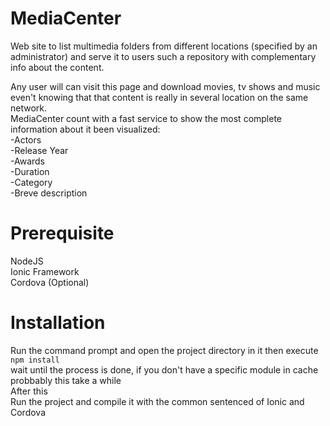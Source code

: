 # MediaCenter
Web site to list multimedia folders from different locations (specified by an administrator) and serve it to users such a repository with complementary info about the content.

Any user will can visit this page and download movies, tv shows and music even't knowing that that content is really in several location on the same network. 
<br>
MediaCenter count with a fast service to show the most complete information about it been visualized:<br>
-Actors <br>
-Release Year <br>
-Awards <br>
-Duration <br>
-Category <br>
-Breve description <br>

# Prerequisite
NodeJS <br>
Ionic Framework <br>
Cordova (Optional) <br>

# Installation
Run the command prompt and open the project directory in it then execute <br>
<code>npm install</code>
<br>
wait until the process is done, if you don't have a specific module in cache probbably this take a while
<br>
After this <br>
Run the project and compile it with the common sentenced of Ionic and Cordova
